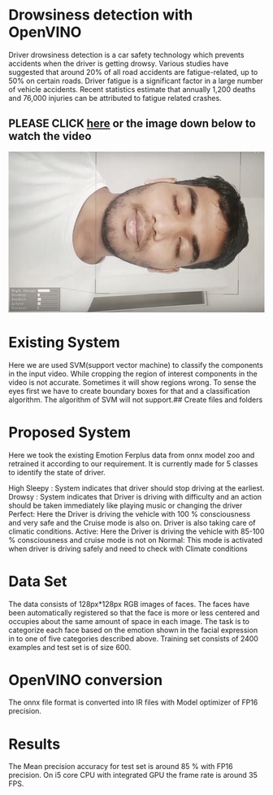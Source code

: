 # Drowsiness detection with OpenVINO

Driver drowsiness detection is a car safety technology which prevents accidents when the driver is getting drowsy. Various studies have suggested that around 20% of all road accidents are fatigue-related, up to 50% on certain roads. Driver fatigue is a significant factor in a large number of vehicle accidents. Recent statistics estimate that annually 1,200 deaths and 76,000 injuries can be attributed to fatigue related crashes. 

## PLEASE CLICK [here](https://youtu.be/yXz26rTGm9U) or the image down below to watch the video
[![example_output_vid](example_img.png)](https://youtu.be/yXz26rTGm9U)

# Existing System

Here we are used SVM(support vector machine) to classify the components in the input video. While cropping the region of interest components in the video is not accurate. Sometimes it will show regions wrong. To sense the eyes first we have to create boundary boxes for that and a classification algorithm. The algorithm of SVM will not support.## Create files and folders

# Proposed System

Here we took the existing Emotion Ferplus data from onnx model zoo and retrained it according to our requirement. It is currently made for 5 classes to identify the state of driver. 

High Sleepy : System indicates that driver should stop driving at the earliest.
Drowsy : System indicates that Driver is driving with difficulty and an action should be taken immediately  like playing music or changing the driver
Perfect: Here the Driver is driving the vehicle with 100 % consciousness and very safe and the Cruise mode is also on. Driver is also taking care of climatic conditions.
Active: Here the Driver is driving the vehicle with  85-100 % consciousness and cruise mode is not on
Normal: This mode is activated when driver is driving safely and need to check with Climate conditions

# Data Set

The data consists of 128px*128px RGB images of faces. The faces have been automatically registered so that the face is more or less centered and occupies about the same amount of space in each image. The task is to categorize each face based on the emotion shown in the facial expression in to one of five categories described above. Training set consists of 2400 examples and test set is of size 600.

# OpenVINO conversion
The onnx file format is converted into IR files with Model optimizer of FP16 precision. 

# Results
 The Mean precision accuracy for test set is around 85 % with FP16 precision. On i5 core CPU with integrated GPU the frame rate is around 35 FPS.



